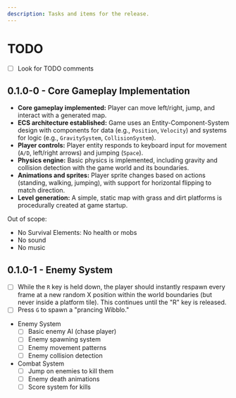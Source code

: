 ```yaml
---
description: Tasks and items for the release.
---
```


# TODO

- [ ] Look for TODO comments

## 0.1.0-0 - Core Gameplay Implementation

* **Core gameplay implemented:** Player can move left/right, jump, and interact with a generated map.
* **ECS architecture established:** Game uses an Entity-Component-System design with components for data (e.g., `Position`, `Velocity`) and systems for logic (e.g., `GravitySystem`, `CollisionSystem`).
* **Player controls:** Player entity responds to keyboard input for movement (`A/D`, left/right arrows) and jumping (`Space`).
* **Physics engine:** Basic physics is implemented, including gravity and collision detection with the game world and its boundaries.
* **Animations and sprites:** Player sprite changes based on actions (standing, walking, jumping), with support for horizontal flipping to match direction.
* **Level generation:** A simple, static map with grass and dirt platforms is procedurally created at game startup.

Out of scope:

- No Survival Elements: No health or mobs
- No sound
- No music

## 0.1.0-1 - Enemy System

- [ ] While the `R` key is held down, the player should instantly respawn every frame at a new random X position within the world boundaries (but never inside a platform tile). This continues until the "R" key is released.
- [ ] Press `G` to spawn a "prancing Wibblo."
    
- Enemy System
  - [ ] Basic enemy AI (chase player)
  - [ ] Enemy spawning system
  - [ ] Enemy movement patterns
  - [ ] Enemy collision detection

- Combat System
  - [ ] Jump on enemies to kill them
  - [ ] Enemy death animations
  - [ ] Score system for kills
